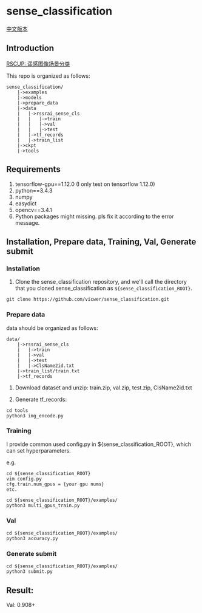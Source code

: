 # sense_classification

[中文版本](README_CN.md)

## Introduction
[RSCUP: 遥感图像场景分类](http://rscup.bjxintong.com.cn/#/theme/1)



This repo is organized as follows:

```
sense_classification/
    |->examples
    |->models
    |->prepare_data
    |->data
    |   |->rssrai_sense_cls
    |   |   |->train
    |   |   |->val
    |   |   |->test
    |   |->tf_records
    |   |->train_list
    |->ckpt
    |->tools
```

## Requirements
1. tensorflow-gpu==1.12.0 (I only test on tensorflow 1.12.0)
2. python==3.4.3
3. numpy
4. easydict
5. opencv==3.4.1
6. Python packages might missing. pls fix it according to the error message.

## Installation, Prepare data, Training, Val, Generate submit
### Installation
1. Clone the sense_classification repository, and we'll call the directory that you cloned sense_classification as `${sense_classification_ROOT}`.

```
git clone https://github.com/vicwer/sense_classification.git
```

### Prepare data
data should be organized as follows:

```
data/
    |->rssrai_sense_cls
    |   |->train
    |   |->val
    |   |->test
    |   |->ClsName2id.txt
    |->train_list/train.txt
    |->tf_records
```
1. Download dataset and unzip: train.zip, val.zip, test.zip, ClsName2id.txt

2. Generate tf_records:

```
cd tools
python3 img_encode.py
```

### Training

I provide common used config.py in ${sense_classification_ROOT}, which can set hyperparameters.

e.g.
```
cd ${sense_classification_ROOT}
vim config.py
cfg.train.num_gpus = {your gpu nums}
etc.

cd ${sense_classification_ROOT}/examples/
python3 multi_gpus_train.py
```

### Val

```
cd ${sense_classification_ROOT}/examples/
python3 accuracy.py
```

### Generate submit

```
cd ${sense_classification_ROOT}/examples/
python3 submit.py
```

## Result:

Val: 0.908+
